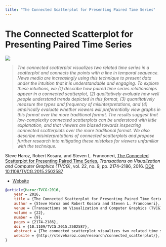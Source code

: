 ```yaml
---
title: "The Connected Scatterplot for Presenting Paired Time Series"
---
```


# The Connected Scatterplot for Presenting Paired Time Series

<p><img src="https://media.eagereyes.org/wp-content/uploads/2015/11/cs-teaser.jpg" /></p>

> _The connected scatterplot visualizes two related time series in a scatterplot and connects the points with a line in temporal sequence. News media are increasingly using this technique to present data under the intuition that it is understandable and engaging. To explore these intuitions, we (1) describe how paired time series relationships appear in a connected scatterplot, (2) qualitatively evaluate how well people understand trends depicted in this format, (3) quantitatively measure the types and frequency of misinterpretations, and (4) empirically evaluate whether viewers will preferentially view graphs in this format over the more traditional format. The results suggest that low-complexity connected scatterplots can be understood with little explanation, and that viewers are biased towards inspecting connected scatterplots over the more traditional format. We also describe misinterpretations of connected scatterplots and propose further research into mitigating these mistakes for viewers unfamiliar with the technique._

Steve Haroz, Robert Kosara, and Steven L. Franconeri, <a href="https://media.eagereyes.org/papers/2016/Haroz-TVCG-2016.pdf" target="_blank">The Connected Scatterplot for Presenting Paired Time Series</a>, _Transactions on Visualization and Computer Graphics (TVCG)_, vol. 22, no. 9, pp. 2174–2186, 2016. <a href="https://dx.doi.org/10.1109/TVCG.2015.2502587" target="_new">DOI: 10.1109/TVCG.2015.2502587</a>

- <a href="http://steveharoz.com/research/connected_scatterplot/">Website</a>

```bibtex
@article{Haroz:TVCG:2016,
	year = 2016,
	title = {The Connected Scatterplot for Presenting Paired Time Series},
	author = {Steve Haroz and Robert Kosara and Steven L. Franconeri},
	venue = {Transactions on Visualization and Computer Graphics (TVCG)},
	volume = {22},
	number = {9},
	pages = {2174–2186},
	doi = {10.1109/TVCG.2015.2502587},
	abstract = {The connected scatterplot visualizes two related time series in a scatterplot and connects the points with a line in temporal sequence. News media are increasingly using this technique to present data under the intuition that it is understandable and engaging. To explore these intuitions, we (1) describe how paired time series relationships appear in a connected scatterplot, (2) qualitatively evaluate how well people understand trends depicted in this format, (3) quantitatively measure the types and frequency of misinterpretations, and (4) empirically evaluate whether viewers will preferentially view graphs in this format over the more traditional format. The results suggest that low-complexity connected scatterplots can be understood with little explanation, and that viewers are biased towards inspecting connected scatterplots over the more traditional format. We also describe misinterpretations of connected scatterplots and propose further research into mitigating these mistakes for viewers unfamiliar with the technique.},
	website = {http://steveharoz.com/research/connected_scatterplot/},
}
```

